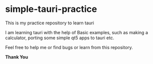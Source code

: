 # simple-tauri-practice
This is my practice repository to learn tauri

I am learning tauri with the help of Basic examples, such as making a calculator, porting some simple qt5 apps to tauri etc.

Feel free to help me or find bugs or learn from this repository.

**Thank You**
